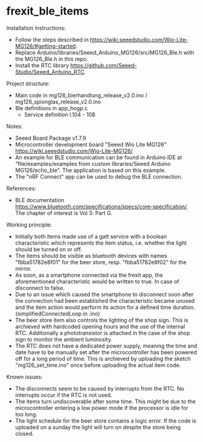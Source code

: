 # frexit_ble_items

Installation instructions:
- Follow the steps described in https://wiki.seeedstudio.com/Wio-Lite-MG126/#getting-started.
- Replace Arduino/libraries/Seeed_Arduino_MG126/src/MG126_Ble.h with the MG126_Ble.h in this repo.
- Install the RTC library https://github.com/Seeed-Studio/Seeed_Arduino_RTC.

Project structure:
- Main code in mg126_bierhandlung_release_v2.0.ino / mg126_spionglas_release_v2.0.ino
- Ble definitions in app_hogp.c
  - Service definition l.104 - 108

Notes:
- Seeed Board Package v1.7.9
- Microcontroller development board "Seeed Wio Lite MG126" https://wiki.seeedstudio.com/Wio-Lite-MG126/
- An example for BLE communication can be found in Arduino IDE at "file/examples/examples from custom libraries/Seeed Arduino MG126/echo_ble". The application is based on this example.
- The "nRF Connect" app can be used to debug the BLE connection.

References:
- BLE documentation https://www.bluetooth.com/specifications/specs/core-specification/. The chapter of interest is Vol 3: Part G.

Working principle:
- Initially both items made use of a gatt service with a boolean characteristic which represents the item status, i.e. whether the light should be turned on or off.
- The items should be visible as bluetooth devices with names "fbba51782e8f01" for the beer store, resp. "fbba51782e8f02" for the mirror.
- As soon, as a smartphone connected via the frexit app, the aforementioned characteristic would be written to true. In case of disconnect to false.
- Due to an issue which caused the smartphone to disconnect soon after the connection had been established the characteristic became unused and the item action would perform its action for a defined time duration. (simplifiedConnectedLoop in .ino)
- The beer store item also controls the lighting of the shop sign. This is archieved with hardcoded opening hours and the use of the internal RTC. Additionally a phototransistor is attached in the case of the shop sign to monitor the ambient luminosity.
- The RTC does not have a dedicated power supply, meaning the time and date have to be manually set after the microcontroller has been powered off for a long period of time. This is archieved by uploading the sketch "mg126_set_time.ino" once before uploading the actual item code.

Known issues:
- The disconnects seem to be caused by interrupts from the RTC. No interrupts occur if the RTC is not used.
- The items turn undiscoverable after some time. This might be due to the microcontroller entering a low power mode if the processor is idle for too long.
- The light schedule for the beer store contains a logic error. If the code is uploaded on a sunday the light will turn on despite the store being closed.
